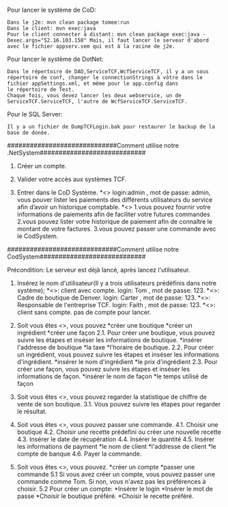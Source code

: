 Pour lancer le système de CoD:

    Dans le j2e: mvn clean package tomee:run
    Dans le client: mvn exec:java
    Pour le client connecter à distant: mvn clean package exec:java -Dexec.args="52.16.103.158" Mais, il faut lancer le serveur d'abord avec le fichier appserv.sem qui est à la racine de j2e.

Pour lancer le système de DotNet:

	Dans le répertoire de DAO,ServiceTCF,WcfServiceTCF, il y a un sous répertoire de conf, changer le connectionStrings à vôtre dans le fichier appSettings.xml, et même pour le app.config dans 
	le répertoire de Test.
	Chaque fois, vous devez lancer les deux webservice, un de ServiceTCF.ServiceTCF, l'autre de WcfServiceTCF.ServiceTCF.

Pour le SQL Server:

	Il y a un fichier de DumpTCFLogin.bak pour restaurer le backup de la base de donée.
#############################Comment utilise notre .NetSystem############################
1. Créer un compte.
2. Valider votre accès aux systèmes TCF.

3. Entrer dans le CoD Système.
	*<<admin>> login:admin , mot de passe: admin, vous pouver lister les paiements des différents utilisateurs du service afin d’avoir un historique comptable.
	*<<user>> 1.vous pouvez fournir votre informations de paiements afin de faciliter votre futures commandes
			  2.vous pouvez lister votre historique de paiement afin de connaître le montant de votre factures.
			  3.vous pouvez passer une commande avec le CodSystem.


#############################Comment utilise notre CodSystem############################

Précondition: Le serveur est déjà lancé, après lancez l'utilisateur.

1. Insérez le nom d'utilisateur(Il y a trois utilisateurs prédéfinis dans notre système);
	*<<Tom>>: client avec compte. login: Tom , mot de passe: 123.
	*<<Carter>>: Cadre de boutique de Denver. login: Carter , mot de passe: 123.
	*<<Faith>>: Responsable de l'entreprise TCF. login: Faith , mot de passe: 123.
	*<<Brenda>>: client sans compte. pas de compte pour lancer.

2. Soit vous êtes <<Faith>>, vous pouvez
	*créer une boutique
	*créer un ingrédient
	*créer une façon
	2.1. Pour créer une boutique, vous pouvez suivre les étapes et inséser les informations de boutique.
		*insérer l'addresse de boutique
		*la taxe
		*l'horaire de boutique. 
	2.2. Pour créer un ingrédient, vous pouvez suivre les étapes et inséser les informations d'ingrédient.
		*insérer le nom d'ingrédient
		*le prix d'ingrédient
	2.3. Pour créer une façon, vous pouvez suivre les étapes et inséser les informations de façon.
		*insérer le nom de façon
		*le temps utilisé de façon

3. Soit vous êtes <<Carter>>, vous pouvez regarder la statistique de chiffre de vente de son boutique.
	3.1. Vous pouvez suivre les étapes pour regarder le résultat.

4. Soit vous êtes <<Tom>>, vous pouvez passer une commande.
	4.1. Choisir une boutique
	4.2. Choisir une recette prédefini ou créer une nouvelle recette
	4.3. Insérer le date de récupération
	4.4. Insérer le quantité
	4.5. Insérer les informations de payment
		*le nom de client
		*l'addresse de client
		*le compte de banque
	4.6. Payer la commande.

5. Soit vous êtes <<Brenda>>, vous pouvez.
	*créer un compte
	*passer une commande
	5.1 Si vous avez créer un compte, vous pouvez passer une commande comme Tom.
	    Si non, vous n'avez pas les préférences à choisir.
	5.2 Pour créer un compte:
		*Insérer le login
		*Insérer le mot de passe
		*Choisir le boutique préféré.
		*Choisir le recette préféré.
	
	